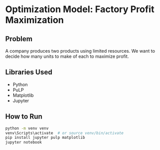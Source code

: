 # Optimization Model: Factory Profit Maximization

## Problem
A company produces two products using limited resources.
We want to decide how many units to make of each to maximize profit.

## Libraries Used
- Python
- PuLP
- Matplotlib
- Jupyter

## How to Run
```bash
python -m venv venv
venv\Scripts\activate  # or source venv/bin/activate
pip install jupyter pulp matplotlib
jupyter notebook
